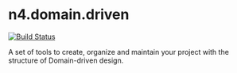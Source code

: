 # n4.domain.driven

[![Build Status](https://travis-ci.org/bernardbr/n4.domain.driven.svg?branch=master)](https://travis-ci.org/bernardbr/n4.domain.driven)

A set of tools to create, organize and maintain your project with the structure of Domain-driven design.
